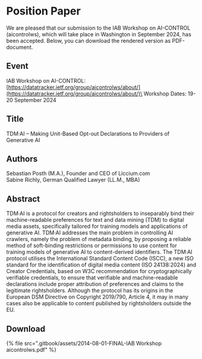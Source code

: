 # Position Paper

We are pleased that our submission to the IAB Workshop on AI-CONTROL (aicontrolws), which will take place in Washington in September 2024, has been accepted. Below, you can download the rendered version as PDF-document.

## Event

IAB Workshop on AI-CONTROL:\
[https://datatracker.ietf.org/group/aicontrolws/about/](https://datatracker.ietf.org/group/aicontrolws/about/)\
Workshop Dates: 19-20 September 2024

## Title

TDM·AI – Making Unit-Based Opt-out Declarations to Providers of Generative AI

## Authors

Sebastian Posth (M.A.), Founder and CEO of Liccium.com\
Sabine Richly, German Qualified Lawyer (LL.M., MBA)

## Abstract&#x20;

TDM·AI is a protocol for creators and rightsholders to inseparably bind their machine-readable preferences for text and data mining (TDM) to digital media assets, specifically tailored for training models and applications of generative AI. TDM·AI addresses the main problem in controlling AI crawlers, namely the problem of metadata binding, by proposing a reliable method of soft-binding restrictions or permissions to use content for training models of generative AI to content-derived identifiers. The TDM·AI protocol utilises the International Standard Content Code (ISCC), a new ISO standard for the identification of digital media content (ISO 24138:2024) and Creator Credentials, based on W3C recommendation for cryptographically verifiable credentials, to ensure that verifiable and machine-readable declarations include proper attribution of preferences and claims to the legitimate rightsholders. Although the protocol has its origins in the European DSM Directive on Copyright 2019/790, Article 4, it may in many cases also be applicable to content published by rightsholders outside the EU.

## Download

{% file src=".gitbook/assets/2014-08-01-FINAL-IAB Workshop aicontrolws.pdf" %}
